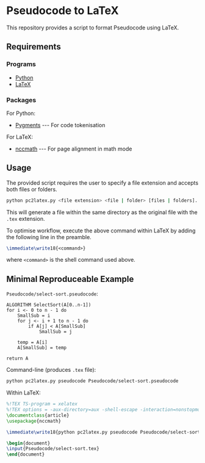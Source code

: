 # Pseudocode to LaTeX

This repository provides a script to format Pseudocode using LaTeX.

## Requirements

### Programs

- [Python](https://www.python.org/downloads/)
- [LaTeX](https://www.latex-project.org/get/)

### Packages

For Python:

- [Pygments](https://pypi.org/project/Pygments/) --- For code tokenisation

For LaTeX:

- [nccmath](https://ctan.org/pkg/nccmath) --- For page alignment in math mode

## Usage

The provided script requires the user to specify a file extension and accepts both files or folders.

```bash
python pc2latex.py <file extension> <file | folder> [files | folders]...
```

This will generate a file within the same directory as the original file with the `.tex` extension.

To optimise workflow, execute the above command within LaTeX by adding the following line in the preamble.

```tex
\immediate\write18{<command>}
```

where `<command>` is the shell command used above.

## Minimal Reproduceable Example

`Pseudocode/select-sort.pseudocode`:

```pseudocode
ALGORITHM SelectSort(A[0..n-1])
for i <- 0 to n - 1 do
    SmallSub = i
    for j <- i + 1 to n - 1 do
        if A[j] < A[SmallSub]
            SmallSub = j

    temp = A[i]
    A[SmallSub] = temp

return A
```

Command-line (produces `.tex` file):

```bash
python pc2latex.py pseudocode Pseudocode/select-sort.pseudocode
```

Within LaTeX:

```tex
%!TEX TS-program = xelatex
%!TEX options = -aux-directory=aux -shell-escape -interaction=nonstopmode -synctex=1 "%DOC%"
\documentclass{article}
\usepackage{nccmath}

\immediate\write18{python pc2latex.py pseudocode Pseudocode/select-sort.pseudocode}

\begin{document}
\input{Pseudocode/select-sort.tex}
\end{document}
```
